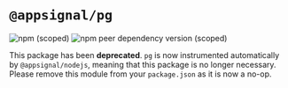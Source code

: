 # `@appsignal/pg`

![npm (scoped)](https://img.shields.io/npm/v/@appsignal/pg) ![npm peer dependency version (scoped)](https://img.shields.io/npm/dependency-version/@appsignal/pg/peer/pg)

This package has been **deprecated**. `pg` is now instrumented automatically by `@appsignal/nodejs`, meaning that this package is no longer necessary. Please remove this module from your `package.json` as it is now a no-op.
